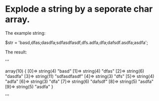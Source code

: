 Explode a string by a seporate char array.
=======

The example string:

$str = 'basd,dfas;dasdfa;sdfasdfasdf,dfs.adfa,dfa;dafsdf.asdfa;asdfa';

The result:

'''

array(10) {
  [0]=>
  string(4) "basd"
  [1]=>
  string(4) "dfas"
  [2]=>
  string(6) "dasdfa"
  [3]=>
  string(11) "sdfasdfasdf"
  [4]=>
  string(3) "dfs"
  [5]=>
  string(4) "adfa"
  [6]=>
  string(3) "dfa"
  [7]=>
  string(6) "dafsdf"
  [8]=>
  string(5) "asdfa"
  [9]=>
  string(5) "asdfa"
}

'''
